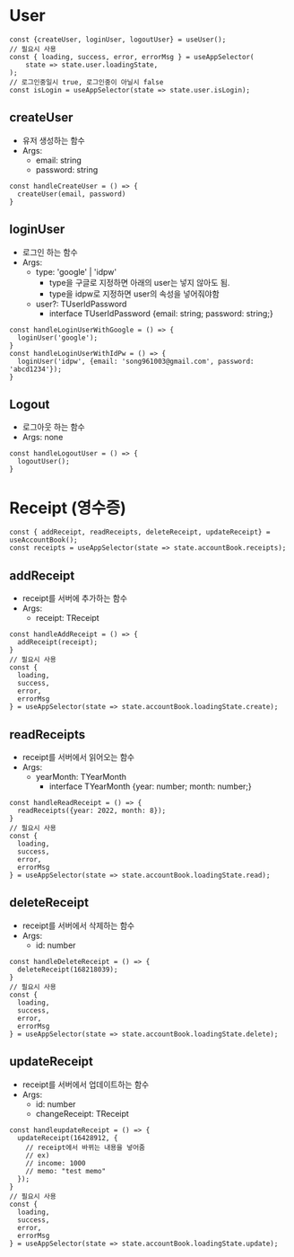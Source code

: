 # User
```tsx
const {createUser, loginUser, logoutUser} = useUser();
// 필요시 사용
const { loading, success, error, errorMsg } = useAppSelector(
    state => state.user.loadingState,
);
// 로그인중일시 true, 로그인중이 아닐시 false
const isLogin = useAppSelector(state => state.user.isLogin);

```
## createUser
- 유저 생성하는 함수
- Args:
  - email: string
  - password: string

```tsx
const handleCreateUser = () => {
  createUser(email, password)
}
```
## loginUser
- 로그인 하는 함수
- Args:
  - type: 'google' | 'idpw'
    - type을 구글로 지정하면 아래의 user는 넣지 않아도 됨.
    - type을 idpw로 지정하면 user의 속성을 넣어줘야함
  - user?: TUserIdPassword
    - interface TUserIdPassword {email: string; password: string;}
```tsx
const handleLoginUserWithGoogle = () => {
  loginUser('google');
}
const handleLoginUserWithIdPw = () => {
  loginUser('idpw', {email: 'song961003@gmail.com', password: 'abcd1234'});
}
```
## Logout
- 로그아웃 하는 함수
- Args: none
```tsx
const handleLogoutUser = () => {
  logoutUser();
}
```

# Receipt (영수증)
```tsx
const { addReceipt, readReceipts, deleteReceipt, updateReceipt} = useAccountBook();
const receipts = useAppSelector(state => state.accountBook.receipts);
```
## addReceipt
- receipt를 서버에 추가하는 함수
- Args: 
  - receipt: TReceipt
```tsx
const handleAddReceipt = () => {
  addReceipt(receipt);
}
// 필요시 사용
const { 
  loading, 
  success, 
  error, 
  errorMsg
} = useAppSelector(state => state.accountBook.loadingState.create);
```
  
## readReceipts
- receipt를 서버에서 읽어오는 함수
- Args:
  - yearMonth: TYearMonth
    - interface TYearMonth {year: number; month: number;}
```tsx
const handleReadReceipt = () => {
  readReceipts({year: 2022, month: 8});
}
// 필요시 사용
const { 
  loading, 
  success, 
  error, 
  errorMsg
} = useAppSelector(state => state.accountBook.loadingState.read);

```
## deleteReceipt
- receipt를 서버에서 삭제하는 함수
- Args:
  - id: number
```tsx
const handleDeleteReceipt = () => {
  deleteReceipt(168218039);
}
// 필요시 사용
const { 
  loading, 
  success, 
  error, 
  errorMsg
} = useAppSelector(state => state.accountBook.loadingState.delete);
```
## updateReceipt
- receipt를 서버에서 업데이트하는 함수
- Args:
  - id: number
  - changeReceipt: TReceipt
```tsx
const handleupdateReceipt = () => {
  updateReceipt(16428912, {
    // receipt에서 바뀌는 내용을 넣어줌
    // ex)
    // income: 1000
    // memo: "test memo"
  });
}
// 필요시 사용
const { 
  loading, 
  success, 
  error, 
  errorMsg
} = useAppSelector(state => state.accountBook.loadingState.update);
```